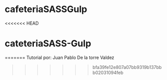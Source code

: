 # cafeteriaSASSGulp
<<<<<<< HEAD
# cateteriaSASS-Gulp
=======
Tutorial por: Juan Pablo De la torre Valdez
>>>>>>> bfa39fe12e807a07bb9319b137bbb02031094feb
